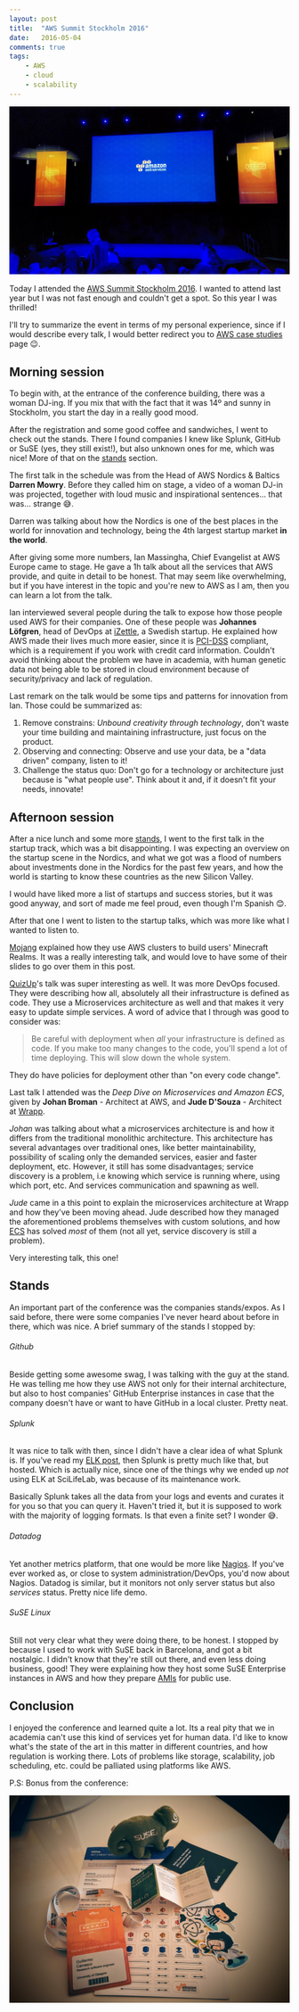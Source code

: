 ```yaml
---
layout: post
title:  "AWS Summit Stockholm 2016"
date:   2016-05-04
comments: true
tags:
    - AWS
    - cloud
    - scalability
---
```


![AWS kaynote](/images/aws-summit/keynote.jpg)

Today I attended the [AWS Summit Stockholm 2016][summit]. I wanted to attend last year but I was not
fast enough and couldn't get a spot. So this year I was thrilled!

I'll try to summarize the event in terms of my personal experience, since if I would describe every
talk, I would better redirect you to [AWS case studies][cases] page :wink:.

## Morning session

To begin with, at the entrance of the conference building, there was a woman DJ-ing. If you mix that
with the fact that it was 14º and sunny in Stockholm, you start the day in a really good mood.

After the registration and some good coffee and sandwiches, I went to check out the stands. There
I found companies I knew like Splunk, GitHub or SuSE (yes, they still exist!), but also unknown ones
for me, which was nice! More of that on the [stands](#stands) section.

The first talk in the schedule was from the Head of AWS Nordics & Baltics **Darren Mowry**. Before they
called him on stage, a video of a woman DJ-in was projected, together with loud music and inspirational
sentences... that was... strange :sweat_smile:.

Darren was talking about how the Nordics is one of the best places in the world for innovation and
technology, being the 4th largest startup market **in the world**.

After giving some more numbers, Ian Massingha, Chief Evangelist at AWS Europe came to stage. He gave
a 1h talk about all the services that AWS provide, and quite in detail to be honest. That may seem
like overwhelming, but if you have interest in the topic and you're new to AWS as I am, then you
can learn a lot from the talk.

Ian interviewed several people during the talk to expose how those people used AWS for their
companies. One of these people was **Johannes Löfgren**, head of DevOps at [iZettle][izettle], a Swedish
startup. He explained how AWS made their lives much more easier, since it is [PCI-DSS][pci] compliant,
which is a requirement if you work with credit card information.
Couldn't avoid thinking about the problem we have in academia, with human genetic data not being
able to be stored in cloud environment because of security/privacy and lack of regulation.

Last remark on the talk would be some tips and patterns for innovation from Ian. Those could be summarized
as:

1. Remove constrains: _Unbound creativity through technology_, don't waste your time building and
maintaining infrastructure, just focus on the product.
2. Observing and connecting: Observe and use your data, be a "data driven" company, listen to it!
3. Challenge the status quo: Don't go for a technology or architecture just because is "what people use".
Think about it and, if it doesn't fit your needs, innovate!

## Afternoon session
After a nice lunch and some more [stands](#stands), I went to the first talk in the startup track,
which was a bit disappointing. I was expecting an overview on the startup scene in the Nordics, and
what we got was a flood of numbers about investments done in the Nordics for the past few years, and
how the world is starting to know these countries as the new Silicon Valley.

I would have liked more a list of startups and success stories, but it was good anyway, and sort of
made me feel proud, even though I'm Spanish :blush:.

After that one I went to listen to the startup talks, which was more like what I wanted to listen to.

[Mojang][mojang] explained how they use AWS clusters to build users' Minecraft Realms. It was a
really interesting talk, and would love to have some of their slides to go over them in this post.

[QuizUp][quizup]'s talk was super interesting as well. It was more DevOps focused. They were
describing how all, absolutely all their infrastructure is defined as code. They use a Microservices
architecture as well and that makes it very easy to update simple services. A word of advice that I
through was good to consider was:

> Be careful with deployment when _all_ your infrastructure is defined as code. If you make too
many changes to the code, you'll spend a lot of time deploying. This will slow down the whole
system.

They do have policies for deployment other than "on every code change".

Last talk I attended was the _Deep Dive on Microservices and Amazon ECS_, given by **Johan Broman** -
Architect at AWS, and **Jude D'Souza** - Architect at [Wrapp][wrapp].

_Johan_ was talking about what a microservices architecture is and how it differs from the
traditional monolithic architecture. This architecture has several advantages over traditional ones,
like better maintainability, possibility of scaling only the demanded services, easier and faster
deployment, etc. However, it still has some disadvantages; service discovery is a problem, i.e
knowing which service is running where, using which port, etc. And services communication and
spawning as well.

_Jude_ came in a this point to explain the microservices architecture at Wrapp and how they've been
moving ahead. Jude described how they managed the aforementioned problems themselves with custom
solutions, and how [ECS][ecs] has solved _most_ of them (not all yet, service discovery is still a
problem).

Very interesting talk, this one!

## Stands
An important part of the conference was the companies stands/expos. As I said before, there were
some companies I've never heard about before in there, which was nice. A brief summary of the stands I
stopped by:

###### Github
Beside getting some awesome swag, I was talking with the guy at the stand. He was telling me how they
use AWS not only for their internal architecture, but also to host companies' GitHub Enterprise
instances in case that the company doesn't have or want to have GitHub in a local cluster. Pretty
neat.

###### Splunk
It was nice to talk with then, since I didn't have a clear idea of what Splunk is. If you've read my
[ELK post][ELK], then Splunk is pretty much like that, but hosted. Which is actually nice, since one of the things why we ended up _not_ using ELK at SciLifeLab, was because of its maintenance work.

Basically Splunk takes all the data from your logs and events and curates it for you so that you can
query it. Haven't tried it, but it is supposed to work with the majority of logging formats. Is that
even a finite set? I wonder :sweat_smile:.

###### Datadog
Yet another metrics platform, that one would be more like [Nagios][nagios]. If you've ever worked as,
or close to system administration/DevOps, you'd now about Nagios. Datadog is similar, but it monitors
not only server status but also _services_ status. Pretty nice life demo.

###### SuSE Linux
Still not very clear what they were doing there, to be honest. I stopped by because I used to work
with SuSE back in Barcelona, and got a bit nostalgic. I didn't know that they're still out there, and
even less doing business, good! They were explaining how they host some SuSE Enterprise instances in
AWS and how they prepare [AMIs][ami] for public use.

## Conclusion

I enjoyed the conference and learned quite a lot. Its a real pity that we in academia can't use this
kind of services yet for human data. I'd like to know what's the state of the art in this matter in
different countries, and how regulation is working there. Lots of problems like storage, scalability,
job scheduling, etc. could be palliated using platforms like AWS.

P.S: Bonus from the conference:

![Swag](/images/aws-summit/swag.jpg)

[summit]: https://aws.amazon.com/summits/stockholm
[cases]: https://aws.amazon.com/solutions/case-studies/
[elk]: http://mussol.org/2013/10/02/determining-buffer-size-for-redishandler-in-python-logbook/
[izettle]: https://www.izettle.com
[pci]: https://en.wikipedia.org/wiki/Payment_Card_Industry_Data_Security_Standard
[mojang]: https://mojang.com/
[quizup]: https://www.quizup.com
[wrapp]: https://www.wrapp.com/
[ecs]: http://docs.aws.amazon.com/AmazonECS/latest/developerguide/Welcome.html
[nagios]: https://www.nagios.com
[ami]: http://docs.aws.amazon.com/AWSEC2/latest/UserGuide/AMIs.html
